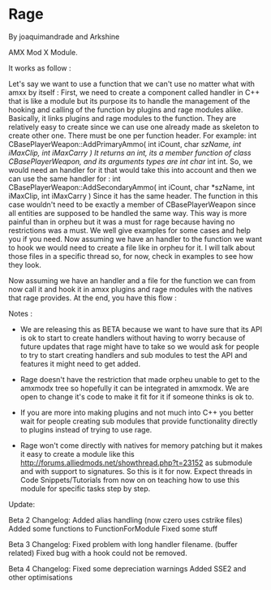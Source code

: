 Rage
====

By joaquimandrade and Arkshine

AMX Mod X Module.

It works as follow :

Let's say we want to use a function that we can't use no matter what with amxx by itself :
First, we need to create a component called handler in C++ that is like a module but its purpose its to handle the management
of the hooking and calling of the function by plugins and rage modules alike. Basically, it links plugins and rage modules
to the function. They are relatively easy to create since we can use one already made as skeleton to create other one.
There must be one per function header. For example:
int CBasePlayerWeapon::AddPrimaryAmmo( int iCount, char *szName, int iMaxClip, int iMaxCarry )
It returns an int, its a member function of class CBasePlayerWeapon, and its arguments types are int char* int int.
So, we would need an handler for it that would take this into account and then we can use the same handler for :
int CBasePlayerWeapon::AddSecondaryAmmo( int iCount, char *szName, int iMaxClip, int iMaxCarry )
Since it has the same header. The function in this case wouldn't need to be exactly a member of CBasePlayerWeapon since all entities are
supposed to be handled the same way.
This way is more painful than in orpheu but it was a must for rage because having no restrictions was a must.
We well give examples for some cases and help you if you need.
Now assuming we have an handler to the function we want to hook we would need to create a file like in orpheu for it.
I will talk about those files in a specific thread so, for now, check in examples to see how they look.

Now assuming we have an handler and a file for the function we can from now call it and hook it in amxx plugins and rage modules with
the natives that rage provides.
At the end, you have this flow :


Notes :
- We are releasing this as BETA because we want to have sure that its API is ok to start to create handlers without having to worry
because of future updates that rage might have to take so we would ask for people to try to start creating handlers and sub modules
to test the API and features it might need to get added.

- Rage doesn't have the restriction that made orpheu unable to get to the amxmodx tree so hopefully it can be integrated in amxmodx.
We are open to change it's code to make it fit for it if someone thinks is ok to.

- If you are more into making plugins and not much into C++ you better wait for people creating sub modules that provide functionality directly
to plugins instead of trying to use rage. 

- Rage won't come directly with natives for memory patching but it makes it easy to create a module like this http://forums.alliedmods.net/showthread.php?t=23152
as submodule and with support to signatures.
So this is it for now. Expect threads in Code Snippets/Tutorials from now on on teaching how to use this module for specific tasks step by step.

Update:

Beta 2 Changelog:
Added alias handling (now czero uses cstrike files)
Added some functions to FunctionForModule
Fixed some stuff

Beta 3 Changelog:
Fixed problem with long handler filename. (buffer related)
Fixed bug with a hook could not be removed.

Beta 4 Changelog:
Fixed some depreciation warnings
Added SSE2 and other optimisations
